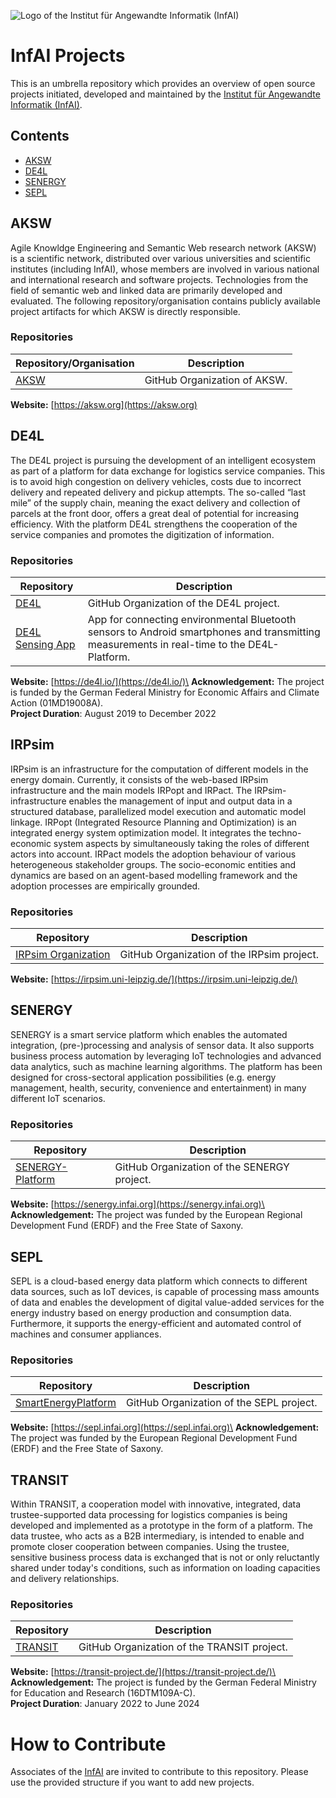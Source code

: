 ![Logo of the Institut für Angewandte Informatik (InfAI)](https://infai.org/wp-content/uploads/2017/07/infai_logo_final_without_light_small.jpg)

# InfAI Projects

This is an umbrella repository which provides an overview of open source projects initiated, developed and maintained by the [Institut für Angewandte Informatik (InfAI)](https://www.infai.org).

## Contents

- [AKSW](#aksw)
- [DE4L](#de4l)
- [SENERGY](#senergy)
- [SEPL](#sepl)

## AKSW
Agile Knowldge Engineering and Semantic Web research network (AKSW) is a scientific network, distributed over various universities and scientific institutes (including InfAI), whose members are involved in various national and international research and software projects. Technologies from the field of semantic web and linked data are primarily developed and evaluated. The following repository/organisation contains publicly available project artifacts for which AKSW is directly responsible.

### Repositories
| Repository/Organisation                                | Description                                 |
|--------------------------------------------------------|---------------------------------------------|
| [AKSW](https://github.com/AKSW)                        | GitHub Organization of AKSW. |

**Website:** [https://aksw.org](https://aksw.org)


## DE4L

The DE4L project is pursuing the development of an intelligent ecosystem as part of a platform for data exchange for logistics service companies. This is to avoid high congestion on delivery vehicles, costs due to incorrect delivery and repeated delivery and pickup attempts. The so-called “last mile” of the supply chain, meaning the exact delivery and collection of parcels at the front door, offers a great deal of potential for increasing efficiency. With the platform DE4L strengthens the cooperation of the service companies and promotes the digitization of information.

### Repositories
| Repository                                             | Description                                 |
|--------------------------------------------------------|---------------------------------------------|
| [DE4L](https://github.com/DE4L-Project)| GitHub Organization of the DE4L project. |
| [DE4L Sensing App](https://github.com/DE4L-Project/de4l-sensor-android-app)| App for connecting environmental Bluetooth sensors to Android smartphones and transmitting measurements in real-time to the DE4L-Platform.

**Website:** [https://de4l.io/](https://de4l.io/)\
**Acknowledgement:** The project is funded by the German Federal Ministry for Economic Affairs and Climate Action (01MD19008A).\
**Project Duration**: August 2019 to December 2022

## IRPsim

IRPsim is an infrastructure for the computation of different models in the energy domain. Currently, it consists of the web-based IRPsim infrastructure and the main models IRPopt and IRPact. The IRPsim-infrastructure enables the management of input and output data in a structured database, parallelized model execution and automatic model linkage. IRPopt (Integrated Resource Planning and Optimization) is an integrated energy system optimization model. It integrates the techno-economic system aspects by simultaneously taking the roles of different actors into account. IRPact models the adoption behaviour of various heterogeneous stakeholder groups. The socio-economic entities and dynamics are based on an agent-based modelling framework and the adoption processes are empirically grounded.

### Repositories
| Repository                                             | Description                                 |
|--------------------------------------------------------|---------------------------------------------|
| [IRPsim Organization](https://github.com/IRPsim)| GitHub Organization of the IRPsim project. |

**Website:** [https://irpsim.uni-leipzig.de/](https://irpsim.uni-leipzig.de/)

## SENERGY

SENERGY is a smart service platform which enables the automated integration, (pre-)processing and analysis of sensor data. It also supports business process automation by leveraging IoT technologies and advanced data analytics, such as machine learning algorithms. The platform has been designed for cross-sectoral application possibilities (e.g. energy management, health, security, convenience and entertainment) in many different IoT scenarios.

### Repositories
| Repository                                             | Description                                 |
|--------------------------------------------------------|---------------------------------------------|
| [SENERGY-Platform](https://github.com/SENERGY-Platform)| GitHub Organization of the SENERGY project. |

**Website:** [https://senergy.infai.org](https://senergy.infai.org)\
**Acknowledgement:** The project was funded by the European Regional Development Fund (ERDF) and the Free State of Saxony.

## SEPL
SEPL is a cloud-based energy data platform which connects to different data sources, such as IoT devices, is capable of processing mass amounts of data and enables the development of digital value-added services for the energy industry based on energy production and consumption data. Furthermore, it supports the energy-efficient and automated control of machines and consumer appliances. 

### Repositories
| Repository                                             | Description                                 |
|--------------------------------------------------------|---------------------------------------------|
| [SmartEnergyPlatform](https://github.com/SENERGY-Platform)| GitHub Organization of the SEPL project. |

**Website:** [https://sepl.infai.org](https://sepl.infai.org)\
**Acknowledgement:** The project was funded by the European Regional Development Fund (ERDF) and the Free State of Saxony.

## TRANSIT

Within TRANSIT, a cooperation model with innovative, integrated, data trustee-supported data processing for logistics companies is being developed and implemented as a prototype in the form of a platform. The data trustee, who acts as a B2B intermediary, is intended to enable and promote closer cooperation between companies. Using the trustee, sensitive business process data is exchanged that is not or only reluctantly shared under today's conditions, such as information on loading capacities and delivery relationships.

### Repositories
| Repository                                             | Description                                 |
|--------------------------------------------------------|---------------------------------------------|
| [TRANSIT](https://github.com/TRANSIT-Infai)| GitHub Organization of the TRANSIT project. |


**Website:** [https://transit-project.de/](https://transit-project.de/)\
**Acknowledgement:** The project is funded by the German Federal Ministry for Education and Research (16DTM109A-C).\
**Project Duration**: January 2022 to June 2024

# How to Contribute

Associates of the [InfAI](https://www.infai.org) are invited to contribute to this repository. Please use the provided structure if you want to add new projects.
